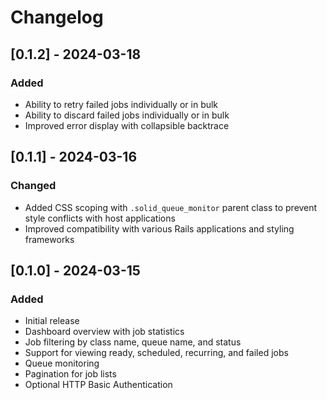 # Changelog

## [0.1.2] - 2024-03-18

### Added

- Ability to retry failed jobs individually or in bulk
- Ability to discard failed jobs individually or in bulk
- Improved error display with collapsible backtrace

## [0.1.1] - 2024-03-16

### Changed

- Added CSS scoping with `.solid_queue_monitor` parent class to prevent style conflicts with host applications
- Improved compatibility with various Rails applications and styling frameworks

## [0.1.0] - 2024-03-15

### Added

- Initial release
- Dashboard overview with job statistics
- Job filtering by class name, queue name, and status
- Support for viewing ready, scheduled, recurring, and failed jobs
- Queue monitoring
- Pagination for job lists
- Optional HTTP Basic Authentication
